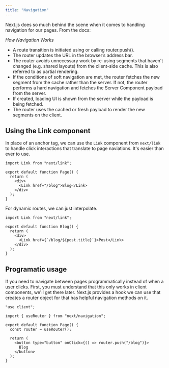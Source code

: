```yaml
---
title: "Navigation"
---
```


Next.js does so much behind the scene when it comes to handling navigation for our pages. From the docs:

_How Navigation Works_
<br>

- A route transition is initiated using <Link> or calling router.push().
- The router updates the URL in the browser’s address bar.
- The router avoids unnecessary work by re-using segments that haven't changed (e.g. shared layouts) from the client-side cache. This is also referred to as partial rendering.
- If the conditions of soft navigation are met, the router fetches the new segment from the cache rather than the server. If not, the router performs a hard navigation and fetches the Server Component payload from the server.
- If created, loading UI is shown from the server while the payload is being fetched.
- The router uses the cached or fresh payload to render the new segments on the client.

## Using the Link component

In place of an anchor tag, we can use the `Link` component from `next/link` to handle click interactions that translate to page naviations. It's easier than ever to use.

```tsx
import Link from "next/link";

export default function Page() {
  return (
    <div>
      <Link href="/blog">Blog</Link>
    </div>
  );
}
```

For dynamic routes, we can just interpolate.

```tsx
import Link from "next/link";

export default function Blog() {
  return (
    <div>
      <Link href={`/blog/${post.title}`}>Post</Link>
    </div>
  );
}
```

## Programatic usage

If you need to navigate between pages programmatically instead of when a user clicks. First, you must understand that this only works in client components, we'll get there later. Next.js provides a hook we can use that creates a router object for that has helpful navigation methods on it.

```tsx
"use client";

import { useRouter } from "next/navigation";

export default function Page() {
  const router = useRouter();

  return (
    <button type="button" onClick={() => router.push("/blog")}>
      Blog
    </button>
  );
}
```
